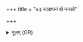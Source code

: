 +++
title = "०३ सञ्ज्ञपनं वो मनसो"

+++
<details><summary>मूलम् (GR)</summary>

संज्ञपनं वो मनसो  
अथो सं ज्ञपनं हृदः ।  
अथो भगस्य यच् छ्रान्तं  
तेन सं ज्ञपयाति वः ॥
</details>